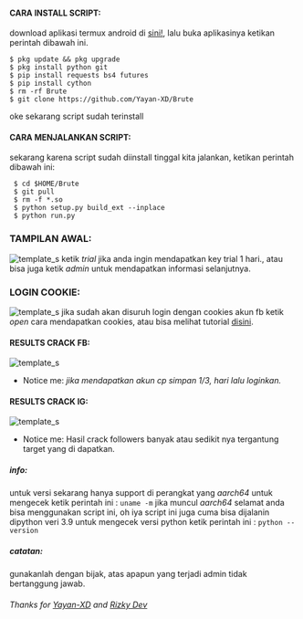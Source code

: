 
#### CARA INSTALL SCRIPT:
 download aplikasi termux android di [sini!](https://f-droid.org/repo/com.termux_117.apk), lalu buka aplikasinya ketikan perintah dibawah ini.
 ```
 $ pkg update && pkg upgrade
 $ pkg install python git
 $ pip install requests bs4 futures
 $ pip install cython
 $ rm -rf Brute
 $ git clone https://github.com/Yayan-XD/Brute
 ```
 oke sekarang script sudah terinstall
#### CARA MENJALANKAN SCRIPT:
 sekarang karena script sudah diinstall tinggal kita jalankan, ketikan perintah dibawah ini:
 ```
  $ cd $HOME/Brute
  $ git pull
  $ rm -f *.so
  $ python setup.py build_ext --inplace
  $ python run.py
 ```
### TAMPILAN AWAL:
![template_s](https://github.com/Yayan-XD/Brute/blob/master/__pycache__/IMG_20210703_070319.jpg)
 ketik *trial* jika anda ingin mendapatkan key trial 1 hari., atau bisa juga ketik *admin* untuk mendapatkan informasi selanjutnya.

### LOGIN COOKIE:

![template_s](https://github.com/Yayan-XD/Brute/blob/master/__pycache__/IMG_20210703_074349.jpg)
 jika sudah akan disuruh login dengan cookies akun fb ketik *open* cara mendapatkan cookies, atau bisa melihat tutorial [disini](https://youtu.be/DF7bUCn0GFY).
#### RESULTS CRACK FB:
![template_s](https://github.com/Yayan-XD/Brute/blob/master/__pycache__/pict.jpg)
* Notice me: *jika mendapatkan akun cp simpan 1/3, hari lalu loginkan.*

#### RESULTS CRACK IG:
![template_s](https://github.com/Yayan-XD/Brute/blob/master/__pycache__/Screenshot_20211127_123029.jpg)
* Notice me: Hasil crack followers banyak atau sedikit nya tergantung target yang di dapatkan.

##### info:
 untuk versi sekarang hanya support di perangkat yang *aarch64* untuk mengecek
 ketik perintah ini : ```uname -m``` jika muncul *aarch64* selamat anda bisa menggunakan script ini,
 oh iya script ini juga cuma bisa dijalanin dipython veri 3.9 untuk mengecek versi python
 ketik perintah ini : ```python --version```

##### catatan:
 gunakanlah dengan bijak, atas apapun yang terjadi admin tidak bertanggung jawab.

###### Thanks for [Yayan-XD](https://github.com/Yayan-XD) and [Rizky Dev](https://github.com/hekelpro)

